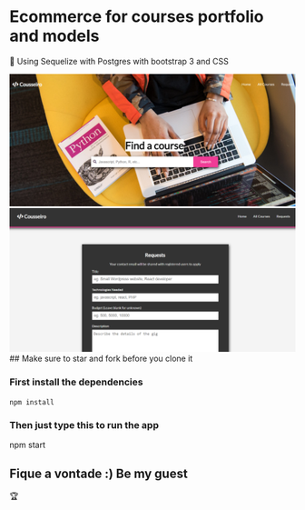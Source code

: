 # Ecommerce for courses portfolio and models

:bow: Using Sequelize with Postgres with bootstrap 3 and CSS

<img src="https://github.com/limatainer/ecommercePortfolio/blob/master/front.png"/>

<img src="https://github.com/limatainer/ecommercePortfolio/blob/master/courses.png"/>
## Make sure to star and fork before you clone it

### First install the dependencies 
```npm install```
### Then just type this to run the app
npm start

## Fique a vontade :) Be my guest

:trophy:


